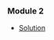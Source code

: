 ### Module 2

* [Solution](https://shahzaibfardeen.github.io/HTML_CSS_And_JavaScript_For_Web_Developers/Module_2_Solution/)
